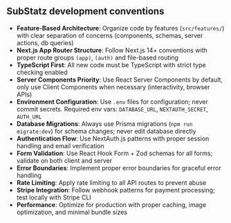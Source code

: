 ## SubStatz development conventions

- **Feature-Based Architecture**: Organize code by features (`src/features/`) with clear separation of concerns (components, schemas, server actions, db queries)
- **Next.js App Router Structure**: Follow Next.js 14+ conventions with proper route groups `(app)`, `(auth)` and file-based routing
- **TypeScript First**: All new code must be TypeScript with strict type checking enabled
- **Server Components Priority**: Use React Server Components by default, only use Client Components when necessary (interactivity, browser APIs)
- **Environment Configuration**: Use `.env` files for configuration; never commit secrets. Required env vars: `DATABASE_URL`, `NEXTAUTH_SECRET`, `AUTH_URL`
- **Database Migrations**: Always use Prisma migrations (`npm run migrate:dev`) for schema changes; never edit database directly
- **Authentication Flow**: Use NextAuth.js patterns with proper session handling and email verification
- **Form Validation**: Use React Hook Form + Zod schemas for all forms; validate on both client and server
- **Error Boundaries**: Implement proper error boundaries for graceful error handling
- **Rate Limiting**: Apply rate limiting to all API routes to prevent abuse
- **Stripe Integration**: Follow webhook patterns for payment processing; test locally with Stripe CLI
- **Performance**: Optimize for production with proper caching, image optimization, and minimal bundle sizes
